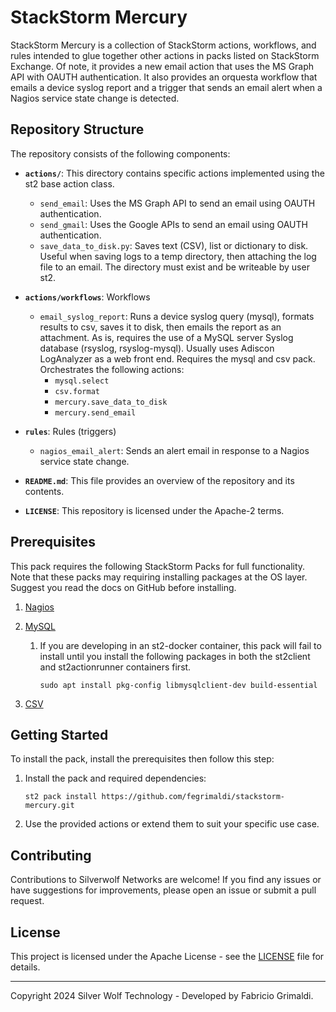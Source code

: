 # StackStorm Mercury

StackStorm Mercury is a collection of StackStorm actions, workflows, and rules intended to glue together other actions in packs listed on StackStorm Exchange. Of note, it provides a new email action that uses the MS Graph API with OAUTH authentication. It also provides an orquesta workflow that emails a device syslog report and a trigger that sends an email alert when a Nagios service state change is detected.

## Repository Structure

The repository consists of the following components:

- **`actions/`**: This directory contains specific actions implemented using the st2 base action class.
  - `send_email`: Uses the MS Graph API to send an email using OAUTH authentication.
  - `send_gmail`: Uses the Google APIs to send an email using OAUTH authentication.
  - `save_data_to_disk.py`: Saves text (CSV), list or dictionary to disk. Useful when saving logs to a temp directory, then attaching the log file to an email. The directory must exist and be writeable by user st2.

- **`actions/workflows`**: Workflows
  - `email_syslog_report`: Runs a device syslog query (mysql), formats results to csv, saves it to disk, then emails the report as an attachment. As is, requires the use of a MySQL server Syslog database (rsyslog, rsyslog-mysql). Usually uses Adiscon LogAnalyzer as a web front end. Requires the mysql and csv pack. Orchestrates the following actions:
    - `mysql.select`
    - `csv.format`
    - `mercury.save_data_to_disk`
    - `mercury.send_email`

- **`rules`**: Rules (triggers)
  - `nagios_email_alert`: Sends an alert email in response to a Nagios service state change.
  
- **`README.md`**: This file provides an overview of the repository and its contents.

- **`LICENSE`**: This repository is licensed under the Apache-2 terms.

## Prerequisites

This pack requires the following StackStorm Packs for full functionality. Note that these packs may requiring installing packages at the OS layer. Suggest you read the docs on GitHub before installing.

1. [Nagios](https://github.com/StackStorm-Exchange/stackstorm-nagios)
2. [MySQL](https://github.com/StackStorm-Exchange/stackstorm-mysql)
    1. If you are developing in an st2-docker container, this pack will fail to install until you install the following packages in both the st2client and st2actionrunner containers first. 

        ``sudo apt install pkg-config libmysqlclient-dev build-essential``
    
3. [CSV](https://github.com/StackStorm-Exchange/stackstorm-csv)

## Getting Started

To install the pack, install the prerequisites then follow this step:

1. Install the pack and required dependencies:

    `st2 pack install https://github.com/fegrimaldi/stackstorm-mercury.git`

2. Use the provided actions or extend them to suit your specific use case.

## Contributing

Contributions to Silverwolf Networks are welcome! If you find any issues or have suggestions for improvements, please open an issue or submit a pull request.

## License

This project is licensed under the Apache License - see the [LICENSE](LICENSE) file for details.

---

Copyright 2024 Silver Wolf Technology - Developed by Fabricio Grimaldi.
